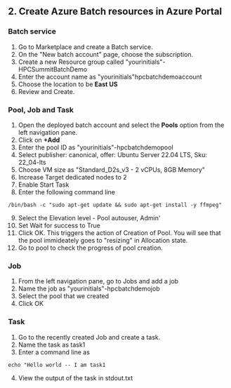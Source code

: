 ## 2. Create Azure Batch resources in Azure Portal 

### Batch service

1. Go to Marketplace and create a Batch service. 
2. On the "New batch account" page, choose the subscription. 
3. Create a new Resource group called "yourinitials"-HPCSummitBatchDemo
4. Enter the account name as "yourinitials"hpcbatchdemoaccount
5. Choose the location to be **East US**
6. Review and Create. 

### Pool, Job and Task 

1. Open the deployed batch account and select the **Pools** option from the left navigation pane. 
2. Click on **+Add** 
3. Enter the pool ID as "yourinitials"-hpcbatchdemopool
4. Select publisher: canonical, offer: Ubuntu Server 22.04 LTS, Sku: 22_04-lts
5. Choose VM size as "Standard_D2s_v3 - 2 vCPUs, 8GB Memory" 
6. Increase Target dedicated nodes to 2
7. Enable Start Task
8. Enter the following command line 

```
/bin/bash -c "sudo apt-get update && sudo apt-get install -y ffmpeg"
```

9. Select the Elevation level - Pool autouser, Admin'
10. Set Wait for success to True
11. Click OK. This triggers the action of Creation of Pool. You will see that the pool immideately goes to "resizing" in Allocation state. 
12. Go to pool to check the progress of pool creation. 

### Job
1. From the left navigation pane, go to Jobs and add a job
2. Name the job as "yourinitials"-hpcbatchdemojob
3. Select the pool that we created
4. Click OK

### Task

1. Go to the recently created Job and create a task. 
2. Name the task as task1
3. Enter a command line as 

```
echo "Hello world -- I am task1 
```

4. View the output of the task in stdout.txt


